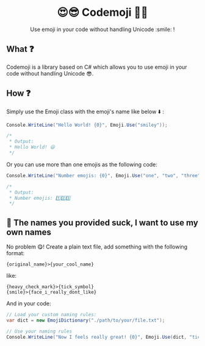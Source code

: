<p>
<h1 align="center">😍😎 Codemoji 🙈🥧</h1>
<p align="center">Use emoji in your code without handling Unicode :smile: !</p>
</p>

## What ❓

Codemoji is a library based on C# which allows you to use emoji in your code without handling Unicode 😎.

## How ❓

Simply use the Emoji class with the emoji's name like below :arrow_down: :

```c#
Console.WriteLine("Hello World! {0}", Emoji.Use("smiley"));

/*
 * Output:
 * Hello World! 😃
 */
```

Or you can use more than one emojis as the following code:

```c#
Console.WriteLine("Number emojis: {0}", Emoji.Use("one", "two", "three"));

/*
 * Output:
 * Number emojis: 1️⃣2️⃣3️⃣
 */
```

## 🤮 The names you provided suck, I want to use my own names

No problem 😋! Create a plain text file, add something with the following format:

```
{original_name}>{your_cool_name}
```

like:

```
{heavy_check_mark}>{tick_symbol}
{smile}>{face_i_really_dont_like}
```

And in your code:

```c#
// Load your custom naming rules:
var dict = new EmojiDictionary("./path/to/your/file.txt");

// Use your naming rules
Console.WriteLine("Now I feels really great! {0}", Emoji.Use(dict, "tick_symbol"));
```
